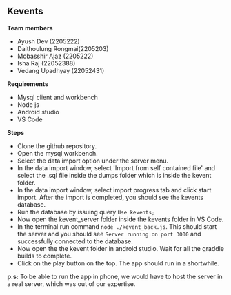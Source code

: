 ## Kevents

**Team members**

 - Ayush Dev (2205222)
 - Daithoulung Rongmai(2205203)
 - Mobasshir Ajaz (2205222)
 - Isha Raj (22052388)
 - Vedang Upadhyay (22052431)
 
 **Requirements**
 
 - Mysql client and workbench
 - Node js
 - Android studio
 - VS Code

**Steps**

 - Clone the github repository.
 - Open the mysql workbench.
 - Select the data import option under the server menu.
 - In the data import window, select 'Import from self contained file' and select the .sql file inside the dumps folder which is inside the kevent folder.
 - In the data import window, select import progress tab and click start import. After the import is completed, you should see the kevents database.
 - Run the database by issuing query `Use kevents;`
 - Now open the kevent_server folder inside the kevents folder in VS Code.
 - In the terminal run command `node ./kevent_back.js`. This should start the server and you should see `Server running on port 3000` and successfully connected to the database.
 - Now open the the kevent folder in android studio. Wait for all the graddle builds to complete.
 - Click on the play button on the top. The app should run in a shortwhile.

**p.s:** To be able to run the app in phone, we would have to host the server in a real server, which was out of our expertise.
